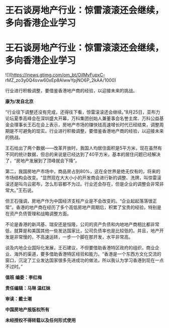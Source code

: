 # 王石谈房地产行业：惊雷滚滚还会继续，多向香港企业学习

# 王石谈房地产行业：惊雷滚滚还会继续，多向香港企业学习

![](https://inews.gtimg.com/om_bt/OiIMvFupxC-
rMZ_zo3y0Q4svw60xEp8AlwwYpjNO6P_2kAA/1000)

行业进行积极调整，要借鉴香港地产商的经验，以迎接未来的挑战。

**康为/发自北京**

“行业往下调整还没有完成，还得往下看，惊雷滚滚还会继续。”8月25日，亚布力论坛夏季高峰会在深圳盛大开幕，万科集团创始人兼董事会名誉主席、万科公益基金会理事长王石在会上表示，房地产市场的赚快钱高速增长时代已经结束，调整周期是不可避免的现实。行业进行积极调整，要借鉴香港地产商的经验，以迎接未来的挑战。

王石给出了两个数据——改革开放时，我国人均居住面积是5平方米，现在虽然有不同的统计数据，但总的来说是已经达到了40平方米，基本的居住问题已经解决了，“房地产发展到了顶峰就会下降”。

第二，我国房地产市场中，商品房占到80%，这在全世界是绝无仅有的，将来的市场结构会改变。“显然现在大大小小的开发商会进行新的调整、洗牌，叫惊雷滚滚还是叫乌云密布，怎么形容都不为过。行业还会存在，但是企业的调整会非常非常大。”王石说。

但王石强调，房地产作为中国经济支柱产业是不会改变的。“企业起起落落很正常”。香港的地产商在经历了多个高低房地产周期后，积累了宝贵的经验，特别是在资产负债管理和战略调整方面。

不论是香港的新鸿基、瑞安还是恒隆，公司的资产负债和内地地产商相比都非常低，就算是和美国其他一些发达国家比，公司负债率也是比较低的。并且，地产开发是非常慢的，不高速运转，一步一个脚在那开发，水平非常高。

谈及内地企业国际化发展，王石建议，不但要借助香港特区政府的组织，商业企业、海外的渠道，要多借助香港特区经验和能力。“香港是一个东西方文化交流的窗口，沉淀了工业发达国家很多先进成功的做法，所以我认为学习香港到现在一点不过时。”

**值班** **编委：李红梅**

**责任编辑：马琳 温红妹**

**审读：戴士潮**

**中国房地产报版权所有**

**未经授权不得转载以及任何形式使用**

